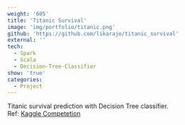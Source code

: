 ```yaml
---
weight: '605'
title: 'Titanic Survival'
image: 'img/portfolio/titanic.png'
github: 'https://github.com/likarajo/titanic_survival'
external: ''
tech:
  - Spark
  - Scala
  - Decision-Tree-Classifier
show: 'true'
categories:
  - Project
---
```


Titanic survival prediction with Decision Tree classifier.<br>
Ref: [Kaggle Competetion](https://www.kaggle.com/c/titanic)

